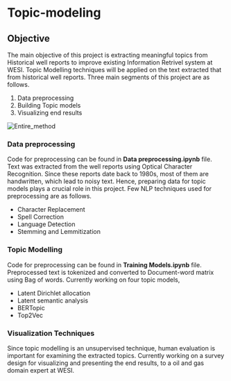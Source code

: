 # Topic-modeling

## Objective
The main objective of this project is extracting meaningful topics from Historical well reports to improve existing Information Retrivel system at WESI. Topic Modelling techniques will be applied on the text extracted that from historical well reports. Three main segments of this project are as follows.
1. Data preprocessing
2. Building Topic models
3. Visualizing end results

![Entire_method](https://user-images.githubusercontent.com/11143761/148607833-d969b6d9-3534-4667-a07b-3a7c6e0fae49.png)


### Data preprocessing
Code for preprocessing can be found in **Data preprocessing.ipynb** file. Text was extracted from the well reports using Optical Character Recognition. Since these reports date back to 1980s, most of them are handwritten, which lead to noisy text. Hence, preparing data for topic models plays a crucial role in this project. Few NLP techniques used for preprocessing are as follows.
* Character Replacement
* Spell Correction
* Language Detection
* Stemming and Lemmitization

### Topic Modelling
Code for preprocessing can be found in **Training Models.ipynb** file. Preprocessed text is tokenized and converted to Document-word matrix using Bag of words. Currently working on four topic models,
* Latent Dirichlet allocation
* Latent semantic analysis
* BERTopic
* Top2Vec

### Visualization Techniques
Since topic modelling is an unsupervised technique, human evaluation is important for examining the extracted topics. Currently working on a survey design for visualizing and presenting the end results, to a oil and gas domain expert at WESI.
